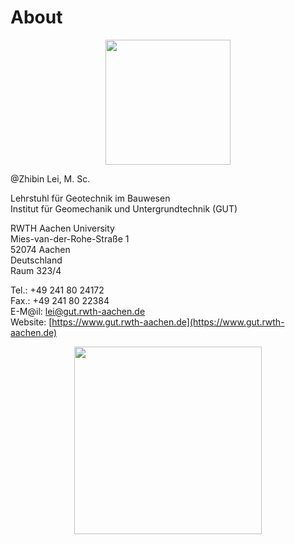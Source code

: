 # About

<div align="center">
  <img width="200px" src="https://github.com/Rabmelon/tiSPHi/raw/master/docs/img/tiSPHi_logo_squre.png">
</div>

@Zhibin Lei, M. Sc.

Lehrstuhl für Geotechnik im Bauwesen<br>
Institut für Geomechanik und Untergrundtechnik (GUT)

RWTH Aachen University<br>
Mies-van-der-Rohe-Straße 1<br>
52074 Aachen<br>
Deutschland<br>
Raum 323/4<br>

Tel.:      +49 241 80 24172<br>
Fax.:      +49 241 80 22384<br>
E-M@il:    lei@gut.rwth-aachen.de<br>
Website:   [https://www.gut.rwth-aachen.de](https://www.gut.rwth-aachen.de)


<div align="center">
  <img width="300px" src="https://github.com/Rabmelon/tiSPHi/raw/master/docs/img/rwth_gut_bild_rgb.png">
</div>